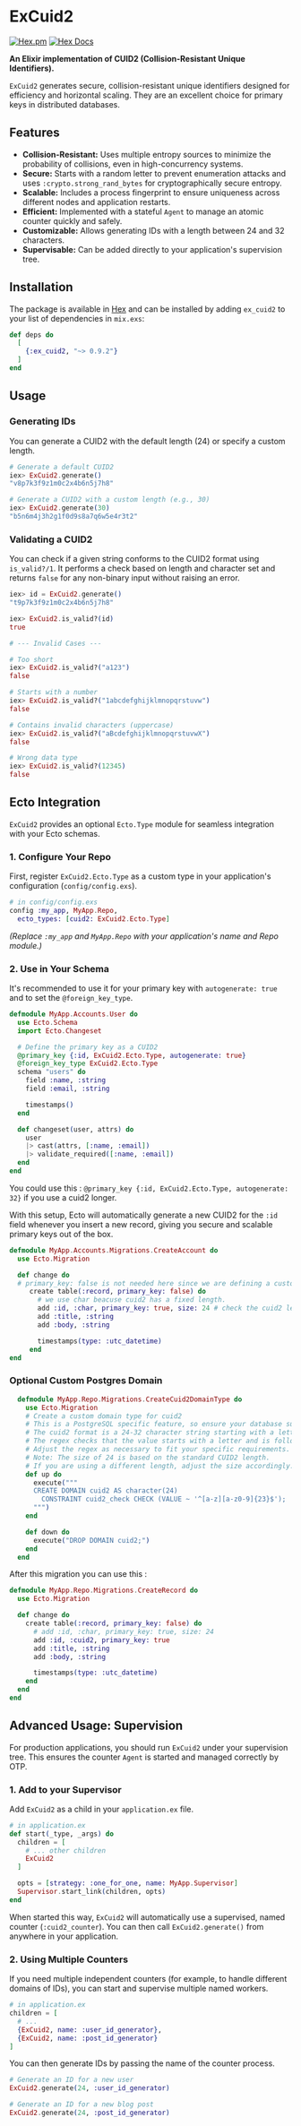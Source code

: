 
# ExCuid2

[![Hex.pm](https://img.shields.io/hexpm/v/ex_cuid2.svg)](https://hex.pm/packages/ex_cuid2)
[![Hex Docs](https://img.shields.io/badge/hex-docs-lightgreen.svg)](https://hexdocs.pm/ex_cuid2/)

**An Elixir implementation of CUID2 (Collision-Resistant Unique Identifiers).**

`ExCuid2` generates secure, collision-resistant unique identifiers designed for efficiency and horizontal scaling. They are an excellent choice for primary keys in distributed databases.

## Features

-   **Collision-Resistant:** Uses multiple entropy sources to minimize the probability of collisions, even in high-concurrency systems.
-   **Secure:** Starts with a random letter to prevent enumeration attacks and uses `:crypto.strong_rand_bytes` for cryptographically secure entropy.
-   **Scalable:** Includes a process fingerprint to ensure uniqueness across different nodes and application restarts.
-   **Efficient:** Implemented with a stateful `Agent` to manage an atomic counter quickly and safely.
-   **Customizable:** Allows generating IDs with a length between 24 and 32 characters.
-   **Supervisable:** Can be added directly to your application's supervision tree.

## Installation

The package is available in [Hex](https://hex.pm/packages/ex_cuid2) and can be installed by adding `ex_cuid2` to your list of dependencies in `mix.exs`:

```elixir
def deps do
  [
    {:ex_cuid2, "~> 0.9.2"}
  ]
end
```

## Usage

### Generating IDs

You can generate a CUID2 with the default length (24) or specify a custom length.

```elixir
# Generate a default CUID2
iex> ExCuid2.generate()
"v8p7k3f9z1m0c2x4b6n5j7h8"

# Generate a CUID2 with a custom length (e.g., 30)
iex> ExCuid2.generate(30)
"b5n6m4j3h2g1f0d9s8a7q6w5e4r3t2"
```

### Validating a CUID2

You can check if a given string conforms to the CUID2 format using `is_valid?/1`. It performs a check based on length and character set and returns `false` for any non-binary input without raising an error.

```elixir
iex> id = ExCuid2.generate()
"t9p7k3f9z1m0c2x4b6n5j7h8"

iex> ExCuid2.is_valid?(id)
true

# --- Invalid Cases ---

# Too short
iex> ExCuid2.is_valid?("a123")
false

# Starts with a number
iex> ExCuid2.is_valid?("1abcdefghijklmnopqrstuvw")
false

# Contains invalid characters (uppercase)
iex> ExCuid2.is_valid?("aBcdefghijklmnopqrstuvwX")
false

# Wrong data type
iex> ExCuid2.is_valid?(12345)
false
```

## Ecto Integration

`ExCuid2` provides an optional `Ecto.Type` module for seamless integration with your Ecto schemas.

### 1. Configure Your Repo

First, register `ExCuid2.Ecto.Type` as a custom type in your application's configuration (`config/config.exs`).

```elixir
# in config/config.exs
config :my_app, MyApp.Repo,
  ecto_types: [cuid2: ExCuid2.Ecto.Type]
```
*(Replace `:my_app` and `MyApp.Repo` with your application's name and Repo module.)*

### 2. Use in Your Schema

It's recommended to use it for your primary key with `autogenerate: true` and to set the `@foreign_key_type`.

```elixir
defmodule MyApp.Accounts.User do
  use Ecto.Schema
  import Ecto.Changeset

  # Define the primary key as a CUID2
  @primary_key {:id, ExCuid2.Ecto.Type, autogenerate: true}
  @foreign_key_type ExCuid2.Ecto.Type
  schema "users" do
    field :name, :string
    field :email, :string

    timestamps()
  end

  def changeset(user, attrs) do
    user
    |> cast(attrs, [:name, :email])
    |> validate_required([:name, :email])
  end
end
```
You could use this : `@primary_key {:id, ExCuid2.Ecto.Type, autogenerate: 32}` if you use a cuid2 longer.


With this setup, Ecto will automatically generate a new CUID2 for the `:id` field whenever you insert a new record, giving you secure and scalable primary keys out of the box.

```elixir
defmodule MyApp.Accounts.Migrations.CreateAccount do
  use Ecto.Migration

  def change do
  # primary_key: false is not needed here since we are defining a custom primary key
     create table(:record, primary_key: false) do
       # we use char beacuse cuid2 has a fixed length.
       add :id, :char, primary_key: true, size: 24 # check the cuid2 length
       add :title, :string
       add :body, :string

       timestamps(type: :utc_datetime)
     end
end

```

### Optional Custom Postgres Domain

``` elixir
  defmodule MyApp.Repo.Migrations.CreateCuid2DomainType do
    use Ecto.Migration
    # Create a custom domain type for cuid2
    # This is a PostgreSQL specific feature, so ensure your database supports it.
    # The cuid2 format is a 24-32 character string starting with a letter followed by lowercase alphanumeric characters.
    # The regex checks that the value starts with a letter and is followed by 23 lowercase alphanumeric characters.
    # Adjust the regex as necessary to fit your specific requirements.
    # Note: The size of 24 is based on the standard CUID2 length.
    # If you are using a different length, adjust the size accordingly.
    def up do
      execute("""
      CREATE DOMAIN cuid2 AS character(24)
        CONSTRAINT cuid2_check CHECK (VALUE ~ '^[a-z][a-z0-9]{23}$');
      """)
    end

    def down do
      execute("DROP DOMAIN cuid2;")
    end
  end
```

After this migration you can use this :

```elixir
defmodule MyApp.Repo.Migrations.CreateRecord do
  use Ecto.Migration

  def change do
    create table(:record, primary_key: false) do
      # add :id, :char, primary_key: true, size: 24
      add :id, :cuid2, primary_key: true
      add :title, :string
      add :body, :string

      timestamps(type: :utc_datetime)
    end
  end
end

```

## Advanced Usage: Supervision

For production applications, you should run `ExCuid2` under your supervision tree. This ensures the counter `Agent` is started and managed correctly by OTP.

### 1. Add to your Supervisor

Add `ExCuid2` as a child in your `application.ex` file.

```elixir
# in application.ex
def start(_type, _args) do
  children = [
    # ... other children
    ExCuid2
  ]

  opts = [strategy: :one_for_one, name: MyApp.Supervisor]
  Supervisor.start_link(children, opts)
end
```

When started this way, `ExCuid2` will automatically use a supervised, named counter (`:cuid2_counter`). You can then call `ExCuid2.generate()` from anywhere in your application.

### 2. Using Multiple Counters

If you need multiple independent counters (for example, to handle different domains of IDs), you can start and supervise multiple named workers.

```elixir
# in application.ex
children = [
  # ...
  {ExCuid2, name: :user_id_generator},
  {ExCuid2, name: :post_id_generator}
]
```

You can then generate IDs by passing the name of the counter process.

```elixir
# Generate an ID for a new user
ExCuid2.generate(24, :user_id_generator)

# Generate an ID for a new blog post
ExCuid2.generate(24, :post_id_generator)
```
